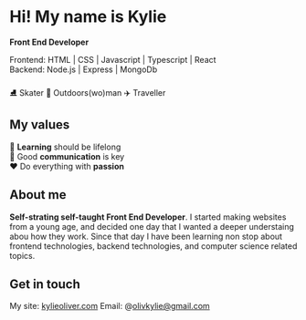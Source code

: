 Hi! My name is Kylie
========================================================================================================================================
**Front End Developer** <br/>

Frontend:  HTML | CSS | Javascript | Typescript | React <br/>
Backend: Node.js | Express | MongoDb <br/>
<br/>
⛸️ Skater 🌳 Outdoors(wo)man ✈️ Traveller

## My values

🧠 **Learning** should be lifelong <br/>
🔑  Good **communication** is key <br/>
❤️ Do everything with **passion** <br/>

## About me


**Self-strating self-taught Front End Developer**. I started making websites from a young age, and decided one day that I wanted a deeper understaing abou how they work. Since that day I have been learning non stop about frontend technologies, backend technologies, and computer science related topics.


## Get in touch 
My site: [kylieoliver.com](https://www.kylieoliver.com/)
Email: @olivkylie@gmail.com
